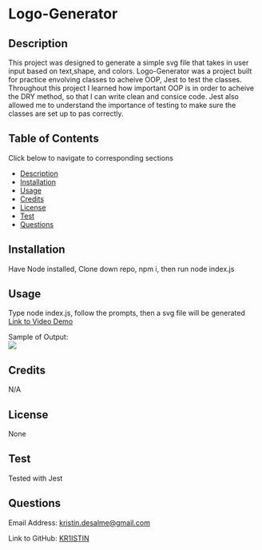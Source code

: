 # Logo-Generator
<a href=''></a>

## Description

This project was designed to generate a simple svg file that takes in user input based on text,shape, and colors. Logo-Generator was a project built for practice envolving classes to acheive OOP, Jest to test the classes. Throughout this project I learned how important OOP is in order to acheive the DRY method, so that I can write clean and consice code. Jest also allowed me to understand the importance of testing to make sure the classes are set up to pas correctly.

## Table of Contents 
Click below to navigate to corresponding sections
- [Description](#description)
- [Installation](#installation)
- [Usage](#usage)
- [Credits](#credits)
- [License](#license)
- [Test](#test)
- [Questions](#questions)

## Installation

Have Node installed, Clone down repo, npm i, then run node index.js

## Usage

Type node index.js, follow the prompts, then a svg file will be generated
<br>
<a href='https://drive.google.com/file/d/1E0IoDCXBaqa_kg6W7_eSM_zw2MymLlEz/view'>Link to Video Demo</a>


Sample of Output:
<br>
<img src='/Users/kristindesalme/Desktop/utsa-homework/Logo-Generator/demo.png'>
    
## Credits

N/A

## License
None

## Test

Tested with Jest

## Questions 
Email Address:
<a href="mailto:kristin.desalme@gmail.com">kristin.desalme@gmail.com</a>

Link to GitHub:
<a href='https://github.com/KR1ISTIN'>KR1ISTIN</a>
